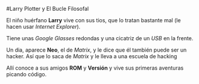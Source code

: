 #Larry Plotter y El Bucle Filosofal

El niño huérfano **Larry** vive con sus tios, que lo tratan bastante mal
(le hacen usar *Internet Explorer*).

Tiene unas *Google Glasses* redondas y una cicatriz de un *USB* en la frente.

Un dia, aparece **Neo**, el de *Matrix*, y le dice que él también puede ser un hacker.
Así que lo saca de *Matrix* y le lleva a una escuela de hacking

Allí conoce a sus amigos **ROM** y **Versión** y vive sus primeras aventuras picando código.
